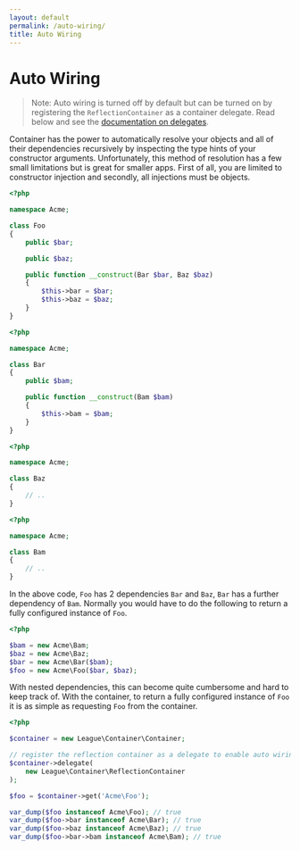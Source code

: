 ```yaml
---
layout: default
permalink: /auto-wiring/
title: Auto Wiring
---
```


# Auto Wiring

> Note: Auto wiring is turned off by default but can be turned on by registering the `ReflectionContainer` as a container delegate. Read below and see the [documentation on delegates](/delegates/).

Container has the power to automatically resolve your objects and all of their dependencies recursively by inspecting the type hints of your constructor arguments. Unfortunately, this method of resolution has a few small limitations but is great for smaller apps. First of all, you are limited to constructor injection and secondly, all injections must be objects.

~~~ php
<?php

namespace Acme;

class Foo
{
    public $bar;

    public $baz;

    public function __construct(Bar $bar, Baz $baz)
    {
        $this->bar = $bar;
        $this->baz = $baz;
    }
}
~~~

~~~ php
<?php

namespace Acme;

class Bar
{
    public $bam;

    public function __construct(Bam $bam)
    {
        $this->bam = $bam;
    }
}
~~~

~~~ php
<?php

namespace Acme;

class Baz
{
    // ..
}
~~~

~~~ php
<?php

namespace Acme;

class Bam
{
    // ..
}
~~~

In the above code, `Foo` has 2 dependencies `Bar` and `Baz`, `Bar` has a further dependency of `Bam`. Normally you would have to do the following to return a fully configured instance of `Foo`.

~~~ php
<?php

$bam = new Acme\Bam;
$baz = new Acme\Baz;
$bar = new Acme\Bar($bam);
$foo = new Acme\Foo($bar, $baz);
~~~

With nested dependencies, this can become quite cumbersome and hard to keep track of. With the container, to return a fully configured instance of `Foo` it is as simple as requesting `Foo` from the container.

~~~ php
<?php

$container = new League\Container\Container;

// register the reflection container as a delegate to enable auto wiring
$container->delegate(
    new League\Container\ReflectionContainer
);

$foo = $container->get('Acme\Foo');

var_dump($foo instanceof Acme\Foo); // true
var_dump($foo->bar instanceof Acme\Bar); // true
var_dump($foo->baz instanceof Acme\Baz); // true
var_dump($foo->bar->bam instanceof Acme\Bam); // true
~~~
